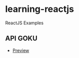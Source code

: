 # learning-reactjs

ReactJS Examples


## API GOKU
- [Preview](https://github.com/manuelduarte077/learning-reactjs/tree/main/api-goku)
